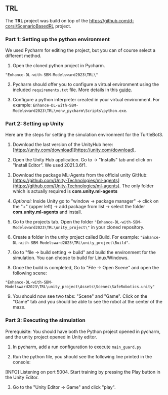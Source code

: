 
## TRL

The **TRL** project was build on top of the https://github.com/d-corsi/ScenarioBasedRL project.

### Part 1: Setting up the python environment
We used Pycharm for editing the project, but you can of course select a different method.

1. Open the cloned python project in Pycharm.

`"Enhance-DL-with-SBM-Modelsward2023\TRL\"`

2. Pycharm should offer you to configure a virtual environment using the included `requirements.txt` file. More details in this [guide](https://www.jetbrains.com/help/pycharm/creating-virtual-environment.html#env-requirements).

3. Configure a python interpreter created in your virtual environment. For example: 
`Enhance-DL-with-SBM-Modelsward2023\TRL\venv_pycharm\Scripts\python.exe`.


### Part 2: Setting up Unity

Here are the steps for setting the simulation environment for the TurtleBot3.

1. Download the last version of the UnityHub here: [https://unity.com/download](https://unity.com/download).

2. Open the Unity Hub application. Go to -> "Installs" tab and click on "Install Editor". We used 2021.3.6f1.

3. Download the package ML-Agents from the official unity GitHub: [https://github.com/Unity-Technologies/ml-agents](https://github.com/Unity-Technologies/ml-agents). The only folder which is actually required is **com.unity.ml-agents**

4. *Optional:* Inside Unity go to  "window -> package manager" -> click on the "+" (upper left) -> add package from list -> select the folder **com.unity.ml-agents**  and install.

5. Go to the projects tab. Open the folder `"Enhance-DL-with-SBM-Modelsward2023\TRL\unity_project\"` in your cloned repository.

6. Create a folder in the unity project called Build. 
For example:  `"Enhance-DL-with-SBM-Modelsward2023\TRL\unity_project\Build"`.

7. Go to  "file -> build setting -> build"  and build the environment for the simulation. You can choose to build for Linux/Windows.

8. Once the build is completed, Go to "File -> Open Scene" and open the following scene:

`"Enhance-DL-with-SBM-Modelsward2023\TRL\unity_project\Assets\Scenes\SafeRobotics.unity"`

9. You should now see two tabs: "Scene" and "Game". Click on the "Game" tab and you should be able to see the robot at the center of the maze.

 

### Part 3: Executing the simulation

Prerequisite: You should have both the Python project opened in pycharm, and the unity project opened in Unity editor.

1. In pycharm, add a run configuration to execute `main_guard.py` 

2.  Run the python file, you should see the following line printed in the console:

[INFO] Listening on port 5004. Start training by pressing the Play button in the Unity Editor. 

3. Go to the "Unity Editor -> Game" and click "play".
